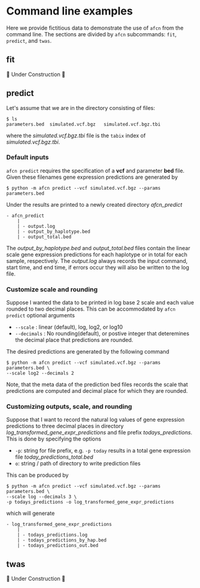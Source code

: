 # Command line examples


Here we provide fictitious data to demonstrate the
use of `afcn` from the command line.  The sections
are divided by `afcn` subcommands: `fit`, `predict`,
and `twas`.


## fit


🚧 Under Construction 🚧


## predict

Let's assume that we are in the directory consisting
of files:

```
$ ls
parameters.bed  simulated.vcf.bgz   simulated.vcf.bgz.tbi
```

where the *simulated.vcf.bgz.tbi* file is the `tabix` index 
of *simulated.vcf.bgz.tbi*.  


### Default inputs

`afcn predict` requires the specification of a **vcf** and parameter **bed**
file.  Given these filenames gene expression predictions are generated
by


```
$ python -m afcn predict --vcf simulated.vcf.bgz --params parameters.bed
```

Under the results are printed to a newly created directory *afcn_predict*

```
- afcn_predict
    |
    | - output.log
    | - output_by_haplotype.bed
    | - output_total.bed
```

The *output_by_haplotype.bed* and *output_total.bed* files contain
the linear scale gene expression predictions for each haplotype or
in total for each sample, respectively.  The *output.log* always records the input
command, start time, and end time, if errors occur they will also
be written to the log file.


### Customize scale and rounding

Suppose I wanted the data to be printed in log base 2 scale and
each value rounded to two decimal places.  This can be accommodated by
`afcn predict` optional arguments

* `--scale` : linear (default), log, log2, or log10
* `--decimals` : No rounding(default), or postive integer
    that deteremines the decimal place that predictions
    are rounded.

The desired predictions are generated by the following command
```
$ python -m afcn predict --vcf simulated.vcf.bgz --params parameters.bed \
--scale log2 --decimals 2
```

Note, that the meta data of the prediction bed files records the
scale that predictions are computed and decimal place for which
they are rounded.

### Customizing outputs, scale, and rounding

Suppose that I want to record the natural log values of gene
expression predictions to three decimal places in directory
*log_transformed_gene_expr_predictions* and file prefix
*todays_predictions*.  This is done by specifying the options

* `-p`: string for file prefix, e.g. `-p today` results in a
    total gene expression file *today_predictions_total.bed*
* `o`: string / path of directory to write prediction files


This can be produced by

```
$ python -m afcn predict --vcf simulated.vcf.bgz --params parameters.bed \
--scale log --decimals 3 \
-p todays_predictions -o log_transformed_gene_expr_predictions
```

which will generate

```
- log_transformed_gene_expr_predictions
    |
    | - todays_predictions.log
    | - todays_predictions_by_hap.bed
    | - todays_predictions_out.bed
```



## twas

🚧 Under Construction 🚧
